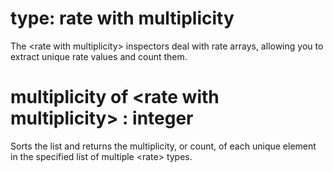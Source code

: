 # type: rate with multiplicity

The &lt;rate with multiplicity&gt; inspectors deal with rate arrays, allowing you to extract unique rate values and count them.

# multiplicity of &lt;rate with multiplicity&gt; : integer

Sorts the list and returns the multiplicity, or count, of each unique element in the specified list of multiple &lt;rate&gt; types.
